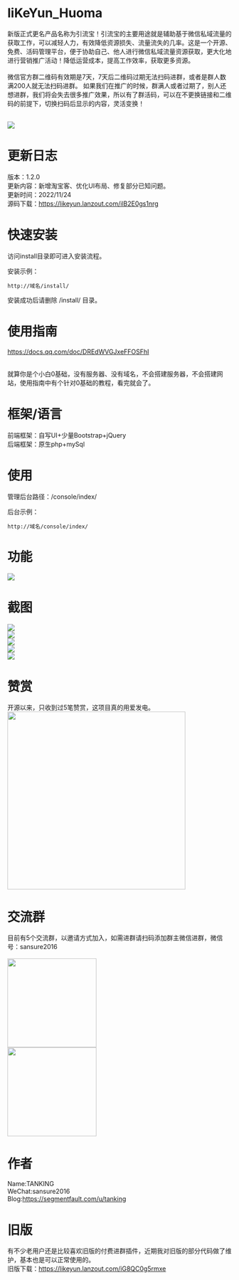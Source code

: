 # liKeYun_Huoma
新版正式更名产品名称为引流宝！引流宝的主要用途就是辅助基于微信私域流量的获取工作，可以减轻人力，有效降低资源损失、流量流失的几率。这是一个开源、免费、活码管理平台，便于协助自己、他人进行微信私域流量资源获取，更大化地进行营销推广活动！降低运营成本，提高工作效率，获取更多资源。
<br/><br/>
微信官方群二维码有效期是7天，7天后二维码过期无法扫码进群，或者是群人数满200人就无法扫码进群。
如果我们在推广的时候，群满人或者过期了，别人还想进群，我们将会失去很多推广效果，所以有了群活码，可以在不更换链接和二维码的前提下，切换扫码后显示的内容，灵活变换！<br/><br/>

<img src="https://t.focus-img.cn/sh740wsh/bbs/p2/b7d7929fb83fd2e7433d3db121fa8119.png" />

# 更新日志
版本：1.2.0<br/>
更新内容：新增淘宝客、优化UI布局、修复部分已知问题。<br/>
更新时间：2022/11/24<br/>
源码下载：https://likeyun.lanzout.com/ilB2E0gs1nrg

# 快速安装
访问install目录即可进入安装流程。<br/>

安装示例：
```
http://域名/install/
```
安装成功后请删除 /install/ 目录。

# 使用指南
https://docs.qq.com/doc/DREdWVGJxeFFOSFhI <br/><br/>

就算你是个小白0基础，没有服务器、没有域名，不会搭建服务器，不会搭建网站，使用指南中有个针对0基础的教程，看完就会了。

# 框架/语言
前端框架：自写UI+少量Bootstrap+jQuery<br/>
后端框架：原生php+mySql

# 使用
管理后台路径：/console/index/<br/>

后台示例：
```
http://域名/console/index/
```

# 功能

<img src="https://t.focus-img.cn/sh740wsh/bbs/p2/d9b26f158e879054a77473fdde52b473.png" />

# 截图
<img src="http://kycloud3.koyoo.cn/2022111722cc2202211172032142211.png" /><br/>
<img src="http://kycloud3.koyoo.cn/20221117c95fa202211172033449384.png" /><br/>
<img src="http://kycloud3.koyoo.cn/2022111784b68202211172034483992.png" /><br/>
<img src="http://kycloud3.koyoo.cn/2022111773e4120221117203514350.png" /><br/>
<img src="http://kycloud3.koyoo.cn/2022111732881202211172036336895.png" /><br/>

# 赞赏
开源以来，只收到过5笔赞赏，这项目真的用爱发电。<br/>
<img src="https://t.focus-img.cn/sh740wsh/bbs/p2/225f43ac4f79be0ea23309b470472f43.jpg" width="400" />

# 交流群
目前有5个交流群，以邀请方式加入，如需进群请扫码添加群主微信进群，微信号：sansure2016 <br/><br/>
<img src="https://t.focus-img.cn/sh740wsh/bbs/p2/64614a266dfdcb2b161dad4adacc7819.png" width="200" /><br/>
<img src="https://t.focus-img.cn/sh740wsh/bbs/p2/ab854aade88f5a0aaba1a366b9799d60.png" width="200" />

# 作者
Name:TANKING<br/>
WeChat:sansure2016<br/>
Blog:https://segmentfault.com/u/tanking<br/>

# 旧版
有不少老用户还是比较喜欢旧版的付费进群插件，近期我对旧版的部分代码做了维护，基本也是可以正常使用的。<br/>
旧版下载：https://likeyun.lanzout.com/iG8QC0g5rmxe<br/>
